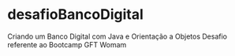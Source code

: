 # desafioBancoDigital
Criando um Banco Digital com Java e Orientação a Objetos
Desafio referente ao Bootcamp GFT Womam 
